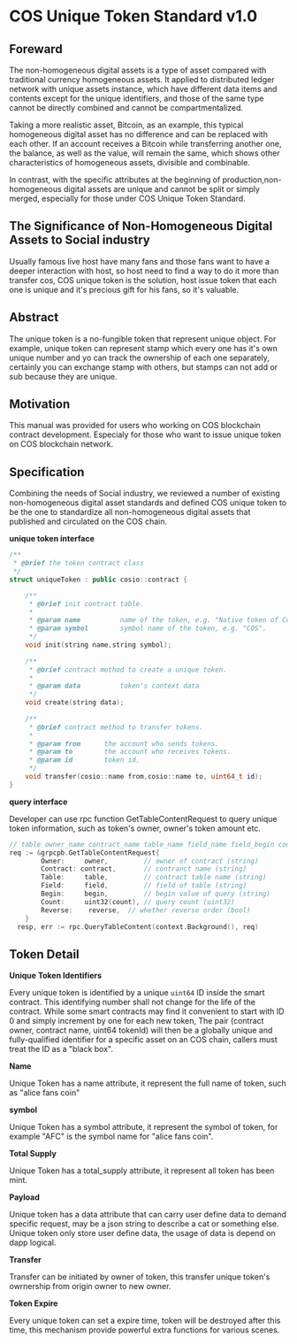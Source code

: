 # COS Unique Token Standard v1.0  
## Foreward
The non-homogeneous digital assets is a type of asset compared with traditional currency homogeneous assets. It applied to distributed ledger network with unique assets instance, which have different data items and contents except for the unique identifiers, and those of the same type cannot be directly combined and cannot be compartmentalized.   
  
  Taking a more realistic asset, Bitcoin, as an example, this typical homogeneous digital asset has no difference and can be replaced with each other. If an account receives a Bitcoin while transferring another one, the balance, as well as the value, will remain the same, which shows other characteristics of homogeneous assets, divisible and combinable.   
  
  In contrast, with the specific attributes at the beginning of production,non-homogeneous digital assets are unique and cannot be split or simply merged, especially for those under COS Unique Token Standard.

## The Significance of Non-Homogeneous Digital Assets to Social industry

  Usually famous live host have many fans and those fans want to have a deeper interaction with host, so host need to find a way to do it more than transfer cos, COS unique token is the solution, host issue token that each one is unique and it's precious gift for his fans, so it's valuable.

## Abstract

The unique token is a no-fungible token that represent unique object. For example, unique token can represent stamp which every one has it's own unique number and yo can track the ownership of each one separately, certainly you can exchange stamp with others, but stamps can not add or sub because they are unique.

## Motivation

This manual was provided for users who working on COS blockchain contract development. Especialy for those who want to issue unique token on COS blockchain network. 

## Specification

Combining the needs of Social industry, we reviewed a number of existing non-homogeneous digital asset standards and defined COS unique token to be the one to standardize all non-homogeneous digital assets that published and circulated on the COS chain.  

**unique token interface**
```c++
/**
 * @brief the token contract class
 */
struct uniqueToken : public cosio::contract {

    /**
     * @brief init contract table.
     *
     * @param name          name of the token, e.g. "Native token of Contentos".
     * @param symbol        symbol name of the token, e.g. "COS".
     */
    void init(string name,string symbol);
    
    /**
     * @brief contract method to create a unique token.
     *
     * @param data          token's context data
     */
    void create(string data);
    
    /**
     * @brief contract method to transfer tokens.
     *
     * @param from      the account who sends tokens.
     * @param to        the account who receives tokens.
     * @param id        token id.
     */
    void transfer(cosio::name from,cosio::name to, uint64_t id);
}
```

**query interface**

Developer can use rpc function GetTableContentRequest to query unique token information, such as token's owner, owner's token amount etc.
```c++
// table owner_name contract_name table_name field_name field_begin count(max value:100) [reverse]
req := &grpcpb.GetTableContentRequest{
		Owner:     owner,         // owner of contract (string)
		Contract: contract,       // contranct name (string)
		Table:     table,         // contract table name (string)
		Field:     field,         // field of table (string)
		Begin:     begin,         // begin value of query (string)
		Count:     uint32(count), // query count (uint32)
		Reverse:	reverse,  // whether reverse order (bool)
	}
  resp, err := rpc.QueryTableContent(context.Background(), req)
```

## Token Detail

**Unique Token Identifiers**

Every unique token is identified by a unique `uint64` ID inside the smart contract. This identifying number shall not change for the life of the contract. While some smart contracts may find it convenient to start with ID 0 and simply increment by one for each new token, The pair (contract owner, contract name, uint64 tokenId) will then be a globally unique and fully-qualified identifier for a specific asset on an COS chain, callers must treat the ID as a "black box".

**Name**

Unique Token has a name attribute, it represent the full name of token, such as "alice fans coin"

**symbol**

Unique Token has a symbol attribute, it represent the symbol of token, for example "AFC" is the symbol name for "alice fans coin".

**Total Supply**

Unique Token has a total_supply attribute, it represent all token has been mint.

**Payload**

Unique token has a data attribute that can carry user define data to demand specific request, may be a json string to describe a cat or something else. Unique token only store user define data, the usage of data is depend on dapp logical.

**Transfer**

Transfer can be initiated by owner of token, this transfer unique token's owrnership from origin owner to new owner.

**Token Expire**

Every unique token can set a expire time, token will be destroyed after this time, this mechanism provide powerful extra functions for various scenes.

